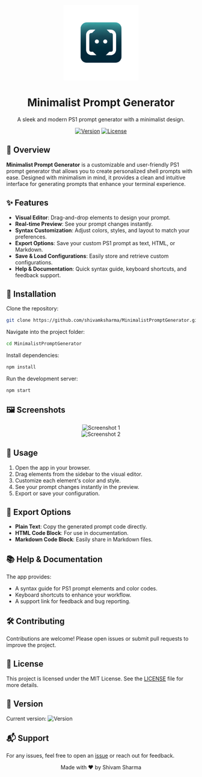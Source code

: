 <p align="center">
  <img src="./assets/Designer-removebg.png" alt="Minimalist Prompt Generator Logo" width="200"/>
</p>

<h1 align="center">Minimalist Prompt Generator</h1>

<p align="center">
  A sleek and modern PS1 prompt generator with a minimalist design.
</p>

<p align="center">
  <a href="https://github.com/shivamksharma/MinimalistPromptGenerator/releases"><img src="https://img.shields.io/github/v/release/shivamksharma/MinimalistPromptGenerator" alt="Version"></a>
  <a href="https://github.com/shivamksharma/MinimalistPromptGenerator/blob/main/LICENSE"><img src="https://img.shields.io/github/license/shivamksharma/MinimalistPromptGenerator" alt="License"></a>
</p>


## 🚀 Overview

**Minimalist Prompt Generator** is a customizable and user-friendly PS1 prompt generator that allows you to create personalized shell prompts with ease. Designed with minimalism in mind, it provides a clean and intuitive interface for generating prompts that enhance your terminal experience.

## ✨ Features

- **Visual Editor**: Drag-and-drop elements to design your prompt.
- **Real-time Preview**: See your prompt changes instantly.
- **Syntax Customization**: Adjust colors, styles, and layout to match your preferences.
- **Export Options**: Save your custom PS1 prompt as text, HTML, or Markdown.
- **Save & Load Configurations**: Easily store and retrieve custom configurations.
- **Help & Documentation**: Quick syntax guide, keyboard shortcuts, and feedback support.

## 🔧 Installation

Clone the repository:

```bash
git clone https://github.com/shivamksharma/MinimalistPromptGenerator.git
```

Navigate into the project folder:

```bash
cd MinimalistPromptGenerator
```

Install dependencies:

```bash
npm install
```

Run the development server:

```bash
npm start
```

## 🖼️ Screenshots

<p align="center">
  <img src="./assets/MinimalistPromptGenerator_Preview_Image_1.png" alt="Screenshot 1" width="800"/>
  <br>
  <img src="./assets/MinimalistPromptGenerator_Preview_Image_2.png" alt="Screenshot 2" width="600"/>
</p>

## 📖 Usage

1. Open the app in your browser.
2. Drag elements from the sidebar to the visual editor.
3. Customize each element's color and style.
4. See your prompt changes instantly in the preview.
5. Export or save your configuration.

## 💼 Export Options

- **Plain Text**: Copy the generated prompt code directly.
- **HTML Code Block**: For use in documentation.
- **Markdown Code Block**: Easily share in Markdown files.

## 📚 Help & Documentation

The app provides:
- A syntax guide for PS1 prompt elements and color codes.
- Keyboard shortcuts to enhance your workflow.
- A support link for feedback and bug reporting.

## 🛠️ Contributing

Contributions are welcome! Please open issues or submit pull requests to improve the project.

## 📝 License

This project is licensed under the MIT License. See the [LICENSE](https://github.com/shivamksharma/MinimalistPromptGenerator/blob/main/LICENSE) file for more details.

## 📌 Version

Current version: ![Version](https://img.shields.io/github/v/release/shivamksharma/MinimalistPromptGenerator)

## 📬 Support

For any issues, feel free to open an [issue](https://github.com/shivamksharma/MinimalistPromptGenerator/issues) or reach out for feedback.

<p align="center">
  Made with ❤️ by Shivam Sharma
</p>
